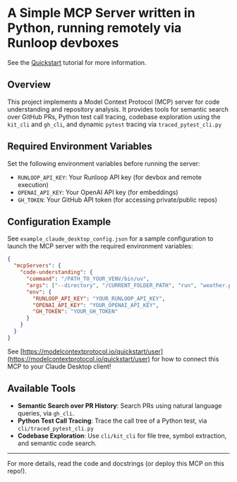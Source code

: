 # A Simple MCP Server written in Python, running remotely via Runloop devboxes

See the [Quickstart](https://modelcontextprotocol.io/quickstart) tutorial for more information.

## Overview

This project implements a Model Context Protocol (MCP) server for code understanding and repository analysis. It provides tools for semantic search over GitHub PRs, Python test call tracing, codebase exploration using the `kit_cli` and `gh_cli`, and dynamic `pytest` tracing via `traced_pytest_cli.py`

## Required Environment Variables

Set the following environment variables before running the server:

- `RUNLOOP_API_KEY`: Your Runloop API key (for devbox and remote execution)
- `OPENAI_API_KEY`: Your OpenAI API key (for embeddings)
- `GH_TOKEN`: Your GitHub API token (for accessing private/public repos)

## Configuration Example

See `example_claude_desktop_config.json` for a sample configuration to launch the MCP server with the required environment variables:

```json
{
  "mcpServers": {
    "code-understanding": {
      "command": "/PATH_TO_YOUR_VENV/bin/uv",
      "args": ["--directory", "/CURRENT_FOLDER_PATH", "run", "weather.py"],
      "env": {
        "RUNLOOP_API_KEY": "YOUR_RUNLOOP_API_KEY",
        "OPENAI_API_KEY": "YOUR_OPENAI_API_KEY",
        "GH_TOKEN": "YOUR_GH_TOKEN"
      }
    }
  }
}
```
See [https://modelcontextprotocol.io/quickstart/user](https://modelcontextprotocol.io/quickstart/user) for how to connect this MCP to your Claude Desktop client!


## Available Tools

- **Semantic Search over PR History**: Search PRs using natural language queries, via `gh_cli`.
- **Python Test Call Tracing**: Trace the call tree of a Python test, via `cli/traced_pytest_cli.py`
- **Codebase Exploration**: Use `cli/kit_cli` for file tree, symbol extraction, and semantic code search.

---

For more details, read the code and docstrings (or deploy this MCP on this repo!).
